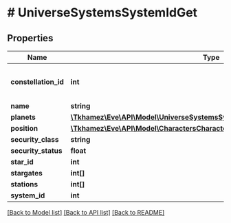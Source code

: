 # # UniverseSystemsSystemIdGet

## Properties

Name | Type | Description | Notes
------------ | ------------- | ------------- | -------------
**constellation_id** | **int** | The constellation this solar system is in |
**name** | **string** |  |
**planets** | [**\Tkhamez\Eve\API\Model\UniverseSystemsSystemIdGetPlanetsInner[]**](UniverseSystemsSystemIdGetPlanetsInner.md) |  | [optional]
**position** | [**\Tkhamez\Eve\API\Model\CharactersCharacterIdAssetsLocationsPostInnerPosition**](CharactersCharacterIdAssetsLocationsPostInnerPosition.md) |  |
**security_class** | **string** |  | [optional]
**security_status** | **float** |  |
**star_id** | **int** |  | [optional]
**stargates** | **int[]** |  | [optional]
**stations** | **int[]** |  | [optional]
**system_id** | **int** |  |

[[Back to Model list]](../../README.md#models) [[Back to API list]](../../README.md#endpoints) [[Back to README]](../../README.md)
